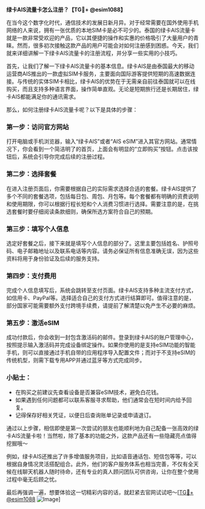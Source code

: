 **绿卡AIS流量卡怎么注册？【TG💪+ @esim1088】**

在当今这个数字化时代，通信技术的发展日新月异。对于经常需要在国外使用手机网络的人来说，拥有一张优质的本地SIM卡是必不可少的。泰国的绿卡AIS流量卡就是一款非常受欢迎的产品，它以其便捷的操作和实惠的价格吸引了大量用户的青睐。然而，很多初次接触这款产品的用户可能会对如何注册感到困惑。今天，我们就来详细讲解一下绿卡AIS流量卡的注册流程，并分享一些实用的小技巧。

首先，让我们了解一下绿卡AIS流量卡的基本信息。绿卡AIS是由泰国最大的移动运营商AIS推出的一款虚拟SIM卡服务，主要面向国际游客提供短期的高速数据连接。与传统的实体SIM卡相比，绿卡AIS的优势在于无需亲自前往泰国就可以在线购买，而且支持多种语言界面，操作简单直观。无论是短期旅行还是长期居住，绿卡AIS都能满足你的通讯需求。

那么，如何注册绿卡AIS流量卡呢？以下是具体的步骤：

### 第一步：访问官方网站
打开电脑或手机浏览器，输入“绿卡AIS”或者“AIS eSIM”进入其官方网站。通常情况下，你会看到一个简洁明了的首页，上面会有明显的“立即购买”按钮。点击该按钮后，系统会引导你完成后续的注册过程。

### 第二步：选择套餐
在进入注册页面后，你需要根据自己的实际需求选择合适的套餐。绿卡AIS提供了多个不同的套餐选项，包括每日包、周包、月包等。每个套餐都有明确的资费说明和使用期限，你可以根据行程长短和个人消费习惯进行选择。需要注意的是，在挑选套餐时要仔细阅读条款细则，确保所选方案符合自己的预期。

### 第三步：填写个人信息
选定好套餐之后，接下来就是填写个人信息的部分了。这里主要包括姓名、护照号码、电子邮箱地址以及联系电话等内容。请务必保证所有信息准确无误，因为这些资料将用于身份验证及后续的服务支持。

### 第四步：支付费用
完成个人信息填写后，系统会跳转至支付页面。绿卡AIS支持多种主流支付方式，如信用卡、PayPal等。选择适合自己的支付方式进行结算即可。值得注意的是，部分国家可能需要额外支付跨境手续费，请提前了解清楚以免产生不必要的麻烦。

### 第五步：激活eSIM
成功付款后，你会收到一封包含激活码的邮件。登录到绿卡AIS的账户管理中心，按照提示输入激活码并完成设备绑定操作。如果你使用的是支持eSIM功能的智能手机，则可以直接通过手机自带的应用程序导入配置文件；而对于不支持eSIM的传统机型，则需下载专用APP并通过蓝牙等方式完成同步。

### 小贴士：
- 在购买之前建议先查看设备是否兼容eSIM技术，避免白花钱。
- 如果遇到任何问题都可以联系客服寻求帮助，他们通常会在短时间内给予回复。
- 记得保存好相关凭证，以便日后查询账单记录或申请退订。

通过以上步骤，相信即使是第一次尝试的朋友也能顺利地为自己配备一张高效的绿卡AIS流量卡啦！当然啦，除了基本的功能之外，这款产品还有一些隐藏亮点值得挖掘哦～

例如，绿卡AIS还推出了许多增值服务项目，比如语音通话包、短信包等等，可以根据自身情况灵活搭配组合。此外，他们的客户服务体系也相当完善，不仅有全天候在线聊天机器人随时待命，还有专业的真人顾问团队可供咨询，让你在整个使用过程中毫无后顾之忧。

最后再强调一遍，想要体验这一切精彩内容的话，就赶紧去官网试试吧～[[TG💪+ @esim1088](https://t.me/s/esim1088) ![Image](https://i.postimg.cc/4NQfJmqS/Snipaste-2025-05-13-00-14-12.png)]
